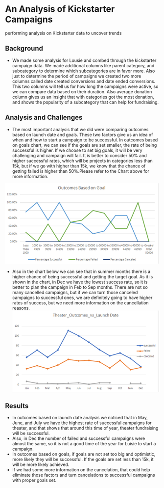 # An Analysis of Kickstarter Campaigns
performing analysis on Kickstarter data to uncover trends

## Background
* We made some analysis for Lousie and combed through the kickstarter campaign data. We made additional columns like parent category, and subcategory to determine which subcategories are in favor more. 
Also just to determine the period of campaigns we created two more columns called date created conversions and date ended conversions. This two columns will tell us for how long the campaigns were active, so we can compare data based on their duration.
Also average donation column gives us an insight that with categories got the most donation, and shows the popularity of a subcategory that can help for fundraising.


## Analysis and Challenges

* The most important analysis that we did were comparing outcomes based on launch date and goals. These two factors give us an idea of when and how to start a campaign to be successful. In outcomes based on goals chart, we can see if the goals are set smaller, the rate of being successful is higher. If we choose to set big goals, it will be very challenging and campaign will fail. It is better to consider 50% and higher successful rates, which will be projects in categories less than 15k, but if we go with higher than 15k, we know that the chance of getting failed is higher than 50%.Please refer to the Chart above for more information.


![Outcomes_vs_Goals](https://github.com/KANIKOLIJI/kickstarter-analysis/blob/main/resources/Outcomes_vs_Goals.png)
* Also in the chart below we can see that in summer months there is a higher chance of being successful and getting the target goal. As it is shown in the chart, in Dec we have the lowest success rate, so it is better to plan the campaign in Feb to Sep months. There are not so many cancelled campaigns, but if we can turn those canceled campaigns to successful ones, we are definitely going to have higher rates of success, but we need more information on the cancellation reasons.
![Theater_Outcomes_vs_Launch](https://github.com/KANIKOLIJI/kickstarter-analysis/blob/main/resources/Theater_Outcomes_vs_Launch.png)

## Results 
* In outcomes based on launch date analysis we noticed that in May, June, and July we have the highest rate of successful campaigns for theater, 
and that shows that around this time of year, theater fundraising will be successful. 
* Also, in Dec the number of failed and successful campaigns were almost the same, so it is not a good time of the year for Luisie to start a campaign.
* In outcomes based on goals, if goals are not set too big and optimistic, more likely they will be successful. If the goals are set less than 15k, 
it will be more likely achieved.
* If we had some more information on the cancelation, that could help eliminate those factors and turn cancelations to successful campaigns with proper goals set. 







